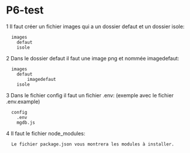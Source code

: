 # P6-test

 1 Il faut créer un fichier images qui a un dossier defaut et un dossier isole:
          
      images
        defaut
        isole
            
 2 Dans le dossier defaut il faut une image png et nommée imagedefaut:
  
      images
        defaut
            imagedefaut
        isole
            
 3 Dans le fichier config il faut un fichier .env: (exemple avec le fichier .env.example)
  
      config
        .env
        mgdb.js
            
 4 Il faut le fichier node_modules:
  
      Le fichier package.json vous montrera les modules à installer.
